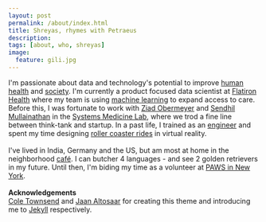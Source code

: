 ```yaml
---
layout: post
permalink: /about/index.html
title: Shreyas, rhymes with Petraeus
description: 
tags: [about, who, shreyas]
image:
  feature: gili.jpg
---
```

<!-- 
**<center>Pronounced Sh-ray-us Luckh-tuck-ia</center>**
 -->
I'm passionate about data and technology's potential to improve [human health](https://www.nber.org/papers/w26168.pdf) and [society](https://science.sciencemag.org/content/366/6464/447). I'm currently a product focused data scientist at [Flatiron Health](http://www.flatiron.com/) where my team is using [machine learning](https://www.ispor.org/heor-resources/presentations-database/presentation/intl2020-3182/100099) to expand access to care. Before this, I was fortunate to work with [Ziad Obermeyer](http://ziadobermeyer.com/) and [Sendhil Mullainathan](https://www.chicagobooth.edu/faculty/directory/m/sendhil-mullainathan) in the [Systems Medicine Lab](http://www.labsysmed.org), where we trod a fine line between think-tank and startup. In a past life, I trained as an [engineer](https://ee.princeton.edu/) and spent my time designing [roller coaster rides](https://de.wikipedia.org/wiki/Robocoaster) in virtual reality.<br> <br>
I've lived in India, Germany and the US, but am most at home in the neighborhood [café](https://www.devocion.com/). I can butcher 4 languages - and see 2 golden retrievers in my future. Until then, I'm biding my time as a volunteer at [PAWS in New York](https://pawsny.org/).
<br><br>
**Acknowledgements**<br>
[Cole Townsend](http://twnsnd.co/) and [Jaan Altosaar](https://jaan.io/about/) for creating this theme and introducing me to [Jekyll](https://jekyllrb.com/) respectively.